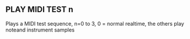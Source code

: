 ## PLAY MIDI TEST n

Plays a MIDI test sequence, n=0 to 3, 0 = normal realtime, the others play noteand instrument samples
